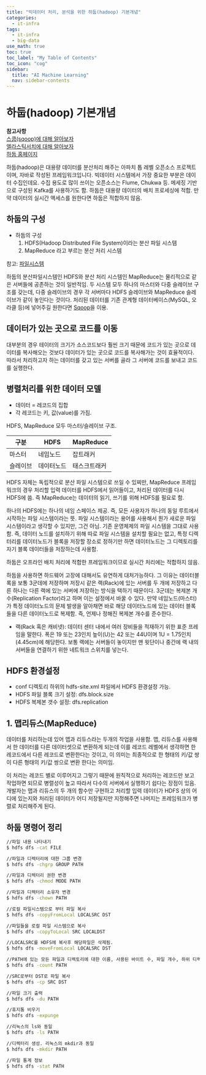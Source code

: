 ```yaml
---
title: "빅데이터 처리, 분석을 위한 하둡(hadoop) 기본개념" 
categories:
  - it-infra
tags:
  - it-infra
  - big-data
use_math: true
toc: true
toc_label: "My Table of Contents"
toc_icon: "cog"
sidebar:
  title: "AI Machine Learning"
  nav: sidebar-contents
---
```


# 하둡(hadoop) 기본개념

**참고사항** <br />
[스쿱(sqoop)에 대해 알아보자](https://losskatsu.github.io/it-infra/sqoop/) <br />
[엘라스틱서치에 대해 알아보자](https://losskatsu.github.io/it-infra/es-basic/) <br />
[하둡 홈페이지](http://hadoop.apache.org/) <br />


하둡(hadoop)은 대용량 데이터를 분산처리 해주는 아파치 톱 레벨 오픈소스 프로젝트이며,  자바로 작성된 프레임워크입니다. 
빅데이터 시스템에서 가장 중요한 부분은 데이터 수집인데요. 
수집 용도로 많이 쓰이는 오픈소스는 Flume, Chukwa 등. 
메세징 기반으로 구성된 Kafka를 사용하기도 함. 
하둡은 대용량 데이터의 배치 프로세싱에 적합. 
만약 데이터의 실시간 액세스를 원한다면 하둡은 적합하지 않음. 

## 하둡의 구성 

* 하둡의 구성
    1. HDFS(Hadoop Distributed File System)이라는 분산 파일 시스템
    2. MapReduce 라고 부르는 분산 처리 시스템

참고: [파일시스템](https://losskatsu.github.io/os-kernel/os-linux-structure/)

하둡의 분산파일시스템인 HDFS와 분산 처리 시스템인 MapReduce는 물리적으로 같은 서버들에 공존하는 것이 일반적임. 
두 시스템 모두 하나의 마스터와 다중 슬레이브 구조를 갖는데, 
다중 슬레이브의 경우 각 서버마다 HDFS 슬레이브와 MapReduce 슬레이브가 같이 놓인다는 것이다. 
처리된 데이터를 기존 관계형 데이터베이스(MySQL, 오라클 등)에 넣어주길 원한다면 [Sqoop](https://losskatsu.github.io/it-infra/sqoop/)을 이용.

## 데이터가 있는 곳으로 코드를 이동

대부분의 경우 테이터의 크기가 소스코드보다 훨씬 크기 때문에 코드가 있는 곳으로 데이터를 복사해오는 것보다 
데이터가 있는 곳으로 코드를 복사해가는 것이 효율적이다. 
따라서 처리하고자 하는 데이터를 갖고 있는 서버를 골라 그 서버에 코드를 보내고 코드를 실행한다. 

## 병렬처리를 위한 데이터 모델

* 데이터 = 레코드의 집합
* 각 레코드는 키, 값(value)를 가짐.

HDFS, MapReduce 모두 마스터/슬레이브 구조. 

구분 | HDFS | MapReduce
--|------|----------
마스터 | 네임노드 | 잡트래커
슬레이브 | 데이터노드 | 태스크트래커

HDFS 자체는 독립적으로 분산 파일 시스템으로 쓰일 수 있찌만, 
MapReduce 프레임워크의 경우 처리할 입력 데이터를 HDFS에서 읽어들이고, 
처리된 데이터를 다시 HDFS에 씀. 즉 MapReduce는 데이터의 읽기, 쓰기를 위해 HDFS를 필요로 함. 

하나의 HDFS에는 하나의 네임 스페이스 제공. 즉, 모든 사용자가 하나의 동일 루트에서 시작하는 파일 시스템이라는 뜻. 
파일 시스템이라는 용어를 사용해서 뭔가 새로운 파일 시스템이라고 생각할 수 있지만, 그건 아님. 
기존 운영체제의 파일 시스템을 그대로 사용함. 
즉, 데이터 노드를 설치하기 위해 따로 파일 시스템을 설치할 필요는 없고, 특정 디렉터리를 
데이터노드가 블록을 저장할 장소로 정하기만 하면 데이터노드는 그 디렉토리를 자기 블록 데이터들을 저장하는데 사용함. 

하둡은 오프라인 배치 처리에 적합한 프레임워크이므로 실시간 처리에는 적합하지 않음. 

하둡을 사용하면 하드웨어 고장에 대해서도 유연하게 대처가능하다. 
그 이유는 데이터블록을 보통 3군데에 저장하며 저장시 같은 랙(Rack)에 있는 서버를 두 개에 저장하고 
다른 하나는 다른 랙에 있는  서버에 저장하는 방식을 택하기 때문이다. 
3군데는 복제본 개수(Replication Factor)라고 하며 이는 설정에서 바꿀 수 있다. 
만약 네임노드(마스터)가 특정 데이터노드의 문제 발생을 알아채면 바로 해당 데이터노드에 있는 데이터 블록들을 다른 데이터노드로 복제함. 
즉, 언제나 정해진 복제본 개수를 준수한다. 

* 랙(Rack 혹은 캐비넷): 데이터 센터 내에서 여러 장비들을 적재하기 위한 표준 프레임을 말한다. 폭은 19 또는 23인치 높이(U)는 42 또는 44U이며 1U = 1.75인치(4.45cm)에 해당한다. 보통 랙에는 서버들이 놓이지만 맨 윗단이나 중간에 랙 내의 서버들을 연결하기 위한 네트워크 스위치를 넣는다. 

## HDFS 환경설정

* conf 디렉토리 하위의 hdfs-site.xml 파일에서 HDFS 환경설정 가능.
* HDFS 파일 블록 크기 설정: dfs.block.size
* HDFS 복제본 갯수 설정: dfs.replication

## 1. 맵리듀스(MapReduce)

데이터를 처리하는데 있어 맵과 리듀스라는 두개의 작업을 사용함. 
맵, 리듀스를 사용해서 한 데이터를 다른 데이터셋으로 변환하게 되는데 
이를 레코드 레벨에서 생각하면 한 레코드에서 다른 레코드로 변환한다는 것이고, 
이 의미는 최종적으로 한 형태의 키/값 쌍이 다른 형태의 키/값 쌍으로 변환 한다는 의미임. 

이 처리는 레코드 별로 이루어지고 그렇기 때문에 원칙적으로 처리하는 레코드만 보고 작업하면 되므로 병렬성이 높고 
따라서 다수의 서버에서 실행하기 쉽다는 장점이 있음. 
개발자는 맵과 리듀스의 두 개의 함수만 구현하고 처리할 입력 데이터가 HDFS 상의 어디에 있는지와 
처리된 데이터가 어디 저장될지만 지정해주면 나머지는 프레임워크가 병렬로 처리해주게 된다. 


## 하둡 명령어 정리

```bash
//파일 내용 나타내기
$ hdfs dfs -cat FILE

//파일과 디렉터리에 대한 그룹 변경
$ hdfs dfs -chgrp GROUP PATH 

//파일과 디렉터리 권한 변경 
$ hdfs dfs -chmod MODE PATH

//파일과 디렉터리 소유자 변경
$ hdfs dfs -chown PATH 

//로컬 파일시스템으로 부터 파일 복사
$ hdfs dfs -copyFromLocal LOCALSRC DST 

//파일들을 로컬 파일 시스템으로 복사
$ hdfs dfs -copyToLocal SRC LOCALDST

//LOCALSRC를 HDFS에 복사후 해당파일은 삭제됨.
$ hdfs dfs -moveFromLocal LOCALSRC DST 

//PATH에 있는 모든 파일과 디렉토리에 대한 이름, 사용된 바이트 수, 파일 개수, 하위 디렉터리 갯수 출력
$ hdfs dfs -count PATH 

//SRC로부터 DST로 파일 복사
$ hdfs dfs -cp SRC DST 

//파일 크기 출력
$ hdfs dfs -du PATH 

//휴지통 비우기 
$ hdfs dfs -expunge 

//리눅스의 ls와 동일
$ hdfs dfs -ls PATH 

//디렉터리 생성. 리눅스의 mkdir과 동일
$ hdfs dfs -mkdir PATH 

//파일 통계 정보
$ hdfs dfs -stat PATH 
```
